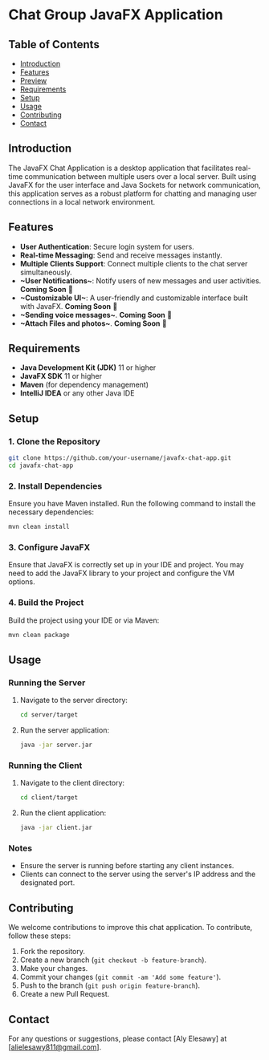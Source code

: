 #  Chat Group JavaFX Application

## Table of Contents
- [Introduction](#introduction)
- [Features](#features)
- [Preview](#preview)
- [Requirements](#requirements)
- [Setup](#setup)
- [Usage](#usage)
- [Contributing](#contributing)
- [Contact](#contact)

## Introduction
The JavaFX Chat Application is a desktop application that facilitates real-time communication between multiple users over a local server. Built using JavaFX for the user interface and Java Sockets for network communication, this application serves as a robust platform for chatting and managing user connections in a local network environment.

## Features
- **User Authentication**: Secure login system for users.
- **Real-time Messaging**: Send and receive messages instantly.
- **Multiple Clients Support**: Connect multiple clients to the chat server simultaneously.
- **~User Notifications~**: Notify users of new messages and user activities. **Coming Soon** 🔄️
- **~Customizable UI~**: A user-friendly and customizable interface built with JavaFX. **Coming Soon** 🔄️
- **~Sending voice messages~**. **Coming Soon** 🔄️
- **~Attach Files and photos~**. **Coming Soon** 🔄️

## Requirements
- **Java Development Kit (JDK)** 11 or higher
- **JavaFX SDK** 11 or higher
- **Maven** (for dependency management)
- **IntelliJ IDEA** or any other Java IDE

## Setup
### 1. Clone the Repository
```sh
git clone https://github.com/your-username/javafx-chat-app.git
cd javafx-chat-app
```

### 2. Install Dependencies
Ensure you have Maven installed. Run the following command to install the necessary dependencies:
```sh
mvn clean install
```

### 3. Configure JavaFX
Ensure that JavaFX is correctly set up in your IDE and project. You may need to add the JavaFX library to your project and configure the VM options.

### 4. Build the Project
Build the project using your IDE or via Maven:
```sh
mvn clean package
```

## Usage
### Running the Server
1. Navigate to the server directory:
    ```sh
    cd server/target
    ```
2. Run the server application:
    ```sh
    java -jar server.jar
    ```

### Running the Client
1. Navigate to the client directory:
    ```sh
    cd client/target
    ```
2. Run the client application:
    ```sh
    java -jar client.jar
    ```

### Notes
- Ensure the server is running before starting any client instances.
- Clients can connect to the server using the server's IP address and the designated port.

## Contributing
We welcome contributions to improve this chat application. To contribute, follow these steps:
1. Fork the repository.
2. Create a new branch (`git checkout -b feature-branch`).
3. Make your changes.
4. Commit your changes (`git commit -am 'Add some feature'`).
5. Push to the branch (`git push origin feature-branch`).
6. Create a new Pull Request.


## Contact
For any questions or suggestions, please contact [Aly Elesawy] at [alielesawy811@gmail.com].
